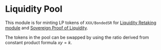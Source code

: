 # Liquidity Pool

This module is for minting LP tokens of `XXX/BondedSR` for [Liquidity Retaking module](../sunrise/liquidity-restaking.md) and [Sovereign Proof of Liquidity](../sunrise/spol.md).

The tokens in the pool can be swapped by using the ratio derived from constant product formula $x y = k$.
